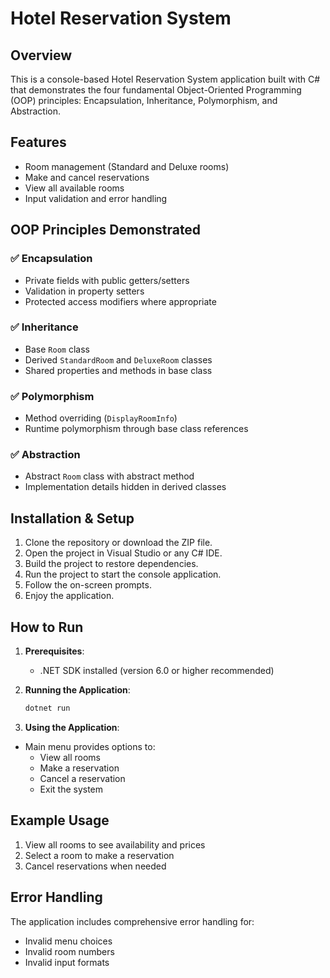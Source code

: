 # Hotel Reservation System

## Overview
This is a console-based Hotel Reservation System application built with C# that demonstrates the four fundamental Object-Oriented Programming (OOP) principles: Encapsulation, Inheritance, Polymorphism, and Abstraction.

## Features
- Room management (Standard and Deluxe rooms)
- Make and cancel reservations
- View all available rooms
- Input validation and error handling

## OOP Principles Demonstrated

### ✅ Encapsulation
- Private fields with public getters/setters
- Validation in property setters
- Protected access modifiers where appropriate

### ✅ Inheritance
- Base `Room` class
- Derived `StandardRoom` and `DeluxeRoom` classes
- Shared properties and methods in base class

### ✅ Polymorphism
- Method overriding (`DisplayRoomInfo`)
- Runtime polymorphism through base class references

### ✅ Abstraction
- Abstract `Room` class with abstract method
- Implementation details hidden in derived classes

## Installation & Setup
1. Clone the repository or download the ZIP file.
2. Open the project in Visual Studio or any C# IDE.
3. Build the project to restore dependencies.
4. Run the project to start the console application.
5. Follow the on-screen prompts.
6. Enjoy the application.

## How to Run

1. **Prerequisites**:
   - .NET SDK installed (version 6.0 or higher recommended)

2. **Running the Application**:

   ```bash
   dotnet run
   ```

3. **Using the Application**:
- Main menu provides options to:
  - View all rooms
  - Make a reservation
  - Cancel a reservation
  - Exit the system

## Example Usage
1. View all rooms to see availability and prices
2. Select a room to make a reservation
3. Cancel reservations when needed

## Error Handling
The application includes comprehensive error handling for:
- Invalid menu choices
- Invalid room numbers
- Invalid input formats
